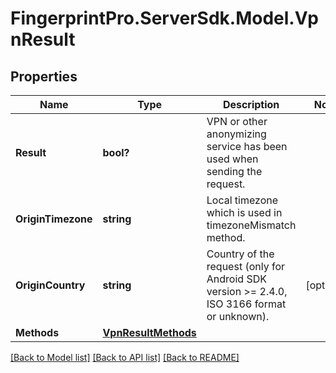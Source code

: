 # FingerprintPro.ServerSdk.Model.VpnResult
## Properties

Name | Type | Description | Notes
------------ | ------------- | ------------- | -------------
**Result** | **bool?** | VPN or other anonymizing service has been used when sending the request. | 
**OriginTimezone** | **string** | Local timezone which is used in timezoneMismatch method. | 
**OriginCountry** | **string** | Country of the request (only for Android SDK version >= 2.4.0, ISO 3166 format or unknown). | [optional] 
**Methods** | [**VpnResultMethods**](VpnResultMethods.md) |  | 

[[Back to Model list]](../README.md#documentation-for-models) [[Back to API list]](../README.md#documentation-for-api-endpoints) [[Back to README]](../README.md)


